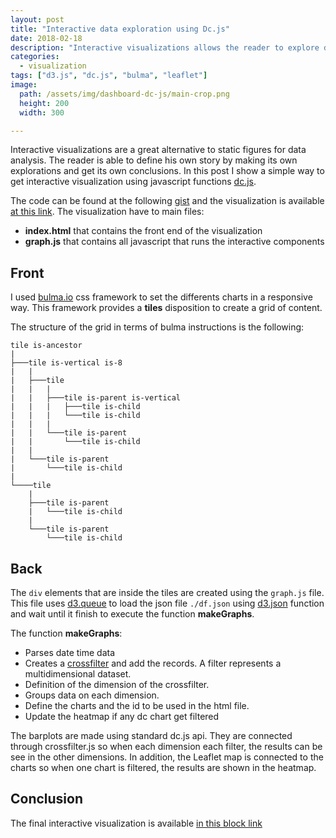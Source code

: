 ```yaml
---
layout: post
title: "Interactive data exploration using Dc.js"
date: 2018-02-18
description: "Interactive visualizations allows the reader to explore data for differents points of views. Javascript library Dc.js allows to combine multi variable firlters to the analysis."
categories:
  - visualization
tags: ["d3.js", "dc.js", "bulma", "leaflet"]
image:
  path: /assets/img/dashboard-dc-js/main-crop.png
  height: 200
  width: 300

---
```


Interactive visualizations are a great alternative to static figures for data
analysis. The reader is able to define his own story by making its own
explorations and get its own conclusions. In this post I show a simple way to
get interactive visualization using javascript functions [dc.js](https://dc-js.github.io/dc.js/).

<amp-img src="https://gist.githubusercontent.com/cristianpb/f623461c406020eef068c1e4ecc6313f/raw/8ebd799fc42059fcd4b1163c96a66dd538013963/preview.png" alt="Preview of dc js dashboard" height="500" width="900" layout="responsive"></amp-img>

The code can be found at the following [gist](https://bl.ocks.org/cristianpb/f623461c406020eef068c1e4ecc6313f)
and the visualization is available [at this link](https://bl.ocks.org/cristianpb/raw/f623461c406020eef068c1e4ecc6313f/).
The visualization have to main files:
  * **index.html** that contains the front end of the visualization
  * **graph.js** that contains all javascript that runs the interactive components


## Front

I used [bulma.io](https://bulma.io/) css framework to set the differents charts
in a responsive way. This framework provides a **tiles** disposition to create
a grid of content. 

The structure of the grid in terms of bulma instructions is the following:

```
tile is-ancestor
|
├───tile is-vertical is-8
|   |
|   ├───tile
|   |   |
|   |   ├───tile is-parent is-vertical
|   |   |   ├───tile is-child
|   |   |   └───tile is-child
|   |   |
|   |   └───tile is-parent
|   |       └───tile is-child
|   |
|   └───tile is-parent
|       └───tile is-child
|
└────tile
    |
    ├───tile is-parent
    |   └───tile is-child
    |  
    └───tile is-parent
        └───tile is-child
```



## Back 

The `div` elements that are inside the tiles are created using the `graph.js`
file. This file uses [d3.queue](https://github.com/d3/d3-queue) to load the
json file `./df.json` using
[d3.json](https://github.com/d3/d3-request/blob/master/README.md#json) function
and wait until it finish to execute the function **makeGraphs**. 

The function **makeGraphs**:
  * Parses date time data
  * Creates a [crossfilter](https://square.github.io/crossfilter/) and add the records. A filter represents a multidimensional dataset. 
  * Definition of the dimension of the crossfilter.
  * Groups data on each dimension.
  * Define the charts and the id to be used in the html file.
  * Update the heatmap if any dc chart get filtered

The barplots are made using standard dc.js api. They are connected through
crossfilter.js so when each dimension each filter, the results can be see in
the other dimensions. In addition, the Leaflet map is connected to the charts
so when one chart is filtered, the results are shown in the heatmap.


## Conclusion

The final interactive visualization is available [in this block
link](https://bl.ocks.org/cristianpb/raw/f623461c406020eef068c1e4ecc6313f/)
